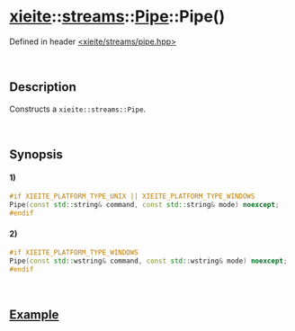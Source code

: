# [xieite](../../../../../../xieite.md)\:\:[streams](../../../../../../streams.md)\:\:[Pipe](../../../../pipe.md)\:\:Pipe\(\)
Defined in header [<xieite/streams/pipe.hpp>](../../../../../../../include/xieite/streams/pipe.hpp)

&nbsp;

## Description
Constructs a `xieite::streams::Pipe`.

&nbsp;

## Synopsis
#### 1)
```cpp
#if XIEITE_PLATFORM_TYPE_UNIX || XIEITE_PLATFORM_TYPE_WINDOWS
Pipe(const std::string& command, const std::string& mode) noexcept;
#endif
```
#### 2)
```cpp
#if XIEITE_PLATFORM_TYPE_WINDOWS
Pipe(const std::wstring& command, const std::wstring& mode) noexcept;
#endif
```

&nbsp;

## [Example](../../../../pipe.md#Example)
